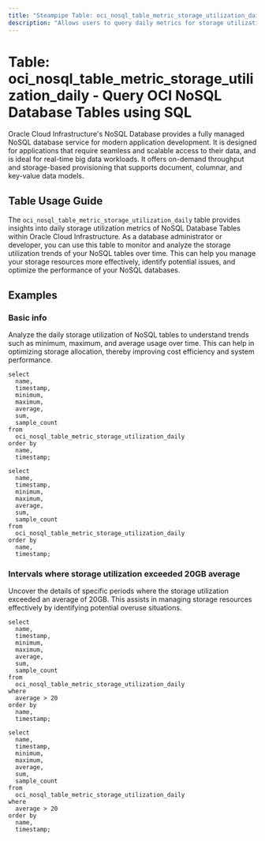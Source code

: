 ```yaml
---
title: "Steampipe Table: oci_nosql_table_metric_storage_utilization_daily - Query OCI NoSQL Database Tables using SQL"
description: "Allows users to query daily metrics for storage utilization of NoSQL Database Tables in Oracle Cloud Infrastructure."
---
```


# Table: oci_nosql_table_metric_storage_utilization_daily - Query OCI NoSQL Database Tables using SQL

Oracle Cloud Infrastructure's NoSQL Database provides a fully managed NoSQL database service for modern application development. It is designed for applications that require seamless and scalable access to their data, and is ideal for real-time big data workloads. It offers on-demand throughput and storage-based provisioning that supports document, columnar, and key-value data models.

## Table Usage Guide

The `oci_nosql_table_metric_storage_utilization_daily` table provides insights into daily storage utilization metrics of NoSQL Database Tables within Oracle Cloud Infrastructure. As a database administrator or developer, you can use this table to monitor and analyze the storage utilization trends of your NoSQL tables over time. This can help you manage your storage resources more effectively, identify potential issues, and optimize the performance of your NoSQL databases.

## Examples

### Basic info
Analyze the daily storage utilization of NoSQL tables to understand trends such as minimum, maximum, and average usage over time. This can help in optimizing storage allocation, thereby improving cost efficiency and system performance.

```sql+postgres
select
  name,
  timestamp,
  minimum,
  maximum,
  average,
  sum,
  sample_count
from
  oci_nosql_table_metric_storage_utilization_daily
order by
  name,
  timestamp;
```

```sql+sqlite
select
  name,
  timestamp,
  minimum,
  maximum,
  average,
  sum,
  sample_count
from
  oci_nosql_table_metric_storage_utilization_daily
order by
  name,
  timestamp;
```

### Intervals where storage utilization exceeded 20GB average
Uncover the details of specific periods where the storage utilization exceeded an average of 20GB. This assists in managing storage resources effectively by identifying potential overuse situations.

```sql+postgres
select
  name,
  timestamp,
  minimum,
  maximum,
  average,
  sum,
  sample_count
from
  oci_nosql_table_metric_storage_utilization_daily
where
  average > 20 
order by
  name,
  timestamp;
```

```sql+sqlite
select
  name,
  timestamp,
  minimum,
  maximum,
  average,
  sum,
  sample_count
from
  oci_nosql_table_metric_storage_utilization_daily
where
  average > 20 
order by
  name,
  timestamp;
```